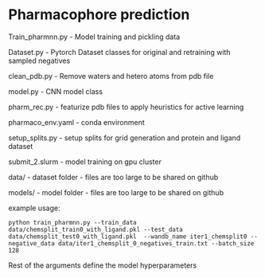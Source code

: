 # Pharmacophore prediction

Train_pharmnn.py - Model training and pickling data

Dataset.py - Pytorch Dataset classes for original and retraining with sampled negatives

clean_pdb.py - Remove waters and hetero atoms from pdb file

model.py - CNN model class

pharm_rec.py - featurize pdb files to apply heuristics for active learning

pharmaco_env.yaml - conda environment

setup_splits.py - setup splits for grid generation and protein and ligand dataset

submit_2.slurm - model training on gpu cluster

data/ - dataset folder - files are too large to be shared on github

models/ - model folder - files are too large to be shared on github

example usage:

```python train_pharmnn.py --train_data data/chemsplit_train0_with_ligand.pkl --test_data data/chemsplit_test0_with_ligand.pkl  --wandb_name iter1_chemsplit0 --negative_data data/iter1_chemsplit_0_negatives_train.txt --batch_size 128```

Rest of the arguments define the model hyperparameters
